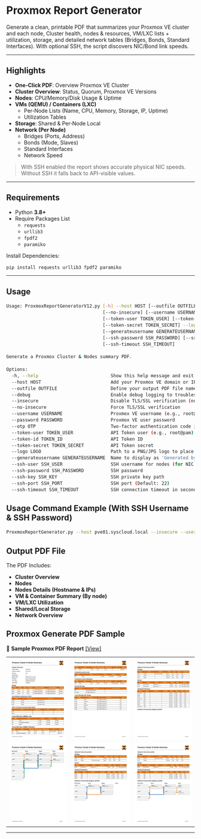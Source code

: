# Proxmox Report Generator

Generate a clean, printable PDF that summarizes your Proxmox VE cluster and each node, Cluster health, nodes & resources, VM/LXC lists + utilization, storage, and detailed network tables (Bridges, Bonds, Standard Interfaces). With optional SSH, the script discovers NIC/Bond link speeds.

---

## Highlights

- **One‑Click PDF**: Overview Proxmox VE Cluster
- **Cluster Overview**: Status, Quorum, Proxmox VE Versions
- **Nodes**: CPU/Memory/Disk Usage & Uptime
- **VMs (QEMU) / Containers (LXC)**
  - Per‑Node Lists (Name, CPU, Memory, Storage, IP, Uptime)
  - Utilization Tables
- **Storage**: Shared & Per‑Node Local
- **Network (Per Node)**
  - Bridges (Ports, Address)
  - Bonds (Mode, Slaves)
  - Standard Interfaces
  - Network Speed
> With SSH enabled the report shows accurate physical NIC speeds. Without SSH it falls back to API-visible values.

---

## Requirements

- Python **3.8+**
- Require Packages List
  - `requests`
  - `urllib3`
  - `fpdf2`
  - `paramiko`

Install Dependencies:

```bash
pip install requests urllib3 fpdf2 paramiko
```

---

## Usage
```bash
Usage: ProxmoxReportGeneratorV12.py [-h] --host HOST [--outfile OUTFILE] [--debug] [--insecure]
                                    [--no-insecure] [--username USERNAME] [--password PASSWORD] [--otp OTP]
                                    [--token-user TOKEN_USER] [--token-id TOKEN_ID]
                                    [--token-secret TOKEN_SECRET] --logo LOGO
                                    [--generateusername GENERATEUSERNAME] [--ssh-user SSH_USER]
                                    [--ssh-password SSH_PASSWORD] [--ssh-key SSH_KEY] [--ssh-port SSH_PORT]
                                    [--ssh-timeout SSH_TIMEOUT]

Generate a Proxmox Cluster & Nodes summary PDF.

Options:
  -h, --help                           Show this help message and exit
  --host HOST                          Add your Proxmox VE domain or IP address
  --outfile OUTFILE                    Define your output PDF file name (e.g., report.pdf)
  --debug                              Enable debug logging to troubleshoot PDF generation
  --insecure                           Disable TLS/SSL verification (not recommended)
  --no-insecure                        Force TLS/SSL verification
  --username USERNAME                  Proxmox VE username (e.g., root@pam)
  --password PASSWORD                  Proxmox VE user password
  --otp OTP                            Two-factor authentication code if required
  --token-user TOKEN_USER              API Token user (e.g., root@pam)
  --token-id TOKEN_ID                  API Token ID
  --token-secret TOKEN_SECRET          API Token secret
  --logo LOGO                          Path to a PNG/JPG logo to place in the PDF header
  --generateusername GENERATEUSERNAME  Name to display as 'Generated by' in the PDF footer
  --ssh-user SSH_USER                  SSH username for nodes (for NIC speeds / IP ARP fallback)
  --ssh-password SSH_PASSWORD          SSH password
  --ssh-key SSH_KEY                    SSH private key path
  --ssh-port SSH_PORT                  SSH port (Default: 22)
  --ssh-timeout SSH_TIMEOUT            SSH connection timeout in seconds (Default: 8)
```
## Usage Command Example (With SSH Username & SSH Password)
```bash
ProxmoxReportGenerator.py --host pve01.syscloud.local --insecure --username root@pam --password "xxxxx" --logo "C:\Proxmox.png" --generateusername "Aung Thu Myint" --ssh-user root --ssh-password "xxxxx"
```
## Output PDF File

The PDF Includes:

- **Cluster Overview**
- **Nodes**
- **Nodes Details (Hostname & IPs)**
- **VM & Container Summary (By node)**
- **VM/LXC Utilization**
- **Shared/Local Storage**
- **Network Overview**

## Proxmox Generate PDF Sample

<p>
  📙 <strong>Sample Proxmox PDF Report</strong>
  <a href="https://github.com/AungThuMyint/ProxmoxReportGenerator/blob/main/Report/Proxmox_Summary.pdf">[View]</a>
</p>

<table>
  <tr>
    <td><img src="https://raw.githubusercontent.com/AungThuMyint/ProxmoxReportGenerator/refs/heads/main/Report/Page1.jpg" alt="Page1" width="260"></td>
    <td><img src="https://raw.githubusercontent.com/AungThuMyint/ProxmoxReportGenerator/refs/heads/main/Report/Page2.jpg" alt="Page2" width="260"></td>
    <td><img src="https://raw.githubusercontent.com/AungThuMyint/ProxmoxReportGenerator/refs/heads/main/Report/Page3.jpg" alt="Page3" width="260"></td>
  </tr>
  <tr>
    <td><img src="https://raw.githubusercontent.com/AungThuMyint/ProxmoxReportGenerator/refs/heads/main/Report/Page4.jpg" alt="Page4" width="260"></td>
    <td><img src="https://raw.githubusercontent.com/AungThuMyint/ProxmoxReportGenerator/refs/heads/main/Report/Page5.jpg" alt="Page5" width="260"></td>
    <td><img src="https://raw.githubusercontent.com/AungThuMyint/ProxmoxReportGenerator/refs/heads/main/Report/Page6.jpg" alt="Page6" width="260"></td>
  </tr>
</table>

---
